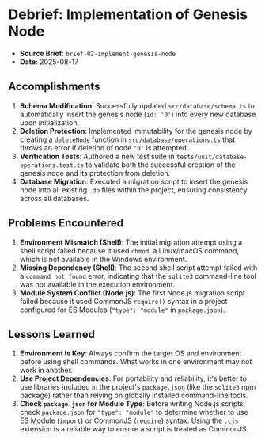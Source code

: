 # Debrief: Implementation of Genesis Node

- **Source Brief**: `brief-02-implement-genesis-node`
- **Date**: 2025-08-17

## Accomplishments

1.  **Schema Modification**: Successfully updated `src/database/schema.ts` to automatically insert the genesis node (`id: '0'`) into every new database upon initialization.
2.  **Deletion Protection**: Implemented immutability for the genesis node by creating a `deleteNode` function in `src/database/operations.ts` that throws an error if deletion of node `'0'` is attempted.
3.  **Verification Tests**: Authored a new test suite in `tests/unit/database-operations.test.ts` to validate both the successful creation of the genesis node and its protection from deletion.
4.  **Database Migration**: Executed a migration script to insert the genesis node into all existing `.db` files within the project, ensuring consistency across all databases.

## Problems Encountered

1.  **Environment Mismatch (Shell)**: The initial migration attempt using a shell script failed because it used `chmod`, a Linux/macOS command, which is not available in the Windows environment.
2.  **Missing Dependency (Shell)**: The second shell script attempt failed with a `command not found` error, indicating that the `sqlite3` command-line tool was not available in the execution environment.
3.  **Module System Conflict (Node.js)**: The first Node.js migration script failed because it used CommonJS `require()` syntax in a project configured for ES Modules (`"type": "module"` in `package.json`).

## Lessons Learned

1.  **Environment is Key**: Always confirm the target OS and environment before using shell commands. What works in one environment may not work in another.
2.  **Use Project Dependencies**: For portability and reliability, it's better to use libraries included in the project's `package.json` (like the `sqlite3` npm package) rather than relying on globally installed command-line tools.
3.  **Check `package.json` for Module Type**: Before writing Node.js scripts, check `package.json` for `"type": "module"` to determine whether to use ES Module (`import`) or CommonJS (`require`) syntax. Using the `.cjs` extension is a reliable way to ensure a script is treated as CommonJS.
